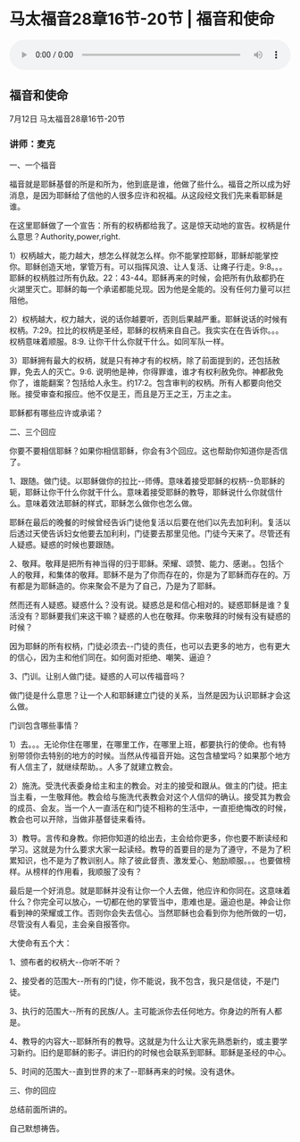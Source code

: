 # 马太福音28章16节-20节 | 福音和使命

<audio style="width: 100%;" preload="false" controls controlslist="nodownload"><source src="https://file.simai.life/audio/mp3/2020/200712_002.mp3" type="audio/mpeg">Your browser does not support the audio element.</audio>

## 福音和使命
7月12日 
马太福音28章16节-20节
### 讲师：麦克

一、一个福音

福音就是耶稣基督的所是和所为，他到底是谁，他做了些什么。福音之所以成为好消息，是因为耶稣给了信他的人很多应许和祝福。从这段经文我们先来看耶稣是谁。

在这里耶稣做了一个宣告：所有的权柄都给我了。这是惊天动地的宣告。权柄是什么意思？Authority,power,right.

1）权柄越大，能力越大，想怎么样就怎么样。你不能掌控耶稣，耶稣却能掌控你。耶稣创造天地，掌管万有。可以指挥风浪、让人复活、让瘫子行走。9:8。。。耶稣的权柄胜过所有仇敌。22：43-44。耶稣再来的时候，会把所有仇敌都扔在火湖里灭亡。耶稣的每一个承诺都能兑现。因为他是全能的。没有任何力量可以拦阻他。

2）权柄越大，权力越大，说的话你越要听，否则后果越严重。耶稣说话的时候有权柄。7:29。拉比的权柄是圣经，耶稣的权柄来自自己。我实实在在告诉你。。。权柄意味着顺服。8:9. 让你干什么你就干什么。如同军队一样。

3）耶稣拥有最大的权柄，就是只有神才有的权柄，除了前面提到的，还包括赦罪，免去人的灭亡。9:6. 说明他是神，你得罪谁，谁才有权利赦免你。神都赦免你了，谁能翻案？包括给人永生。约17:2。包含审判的权柄。所有人都要向他交账。接受审查和报应。他不仅是王，而且是万王之王，万主之主。

耶稣都有哪些应许或承诺？

二、三个回应

你要不要相信耶稣？如果你相信耶稣，你会有3个回应。这也帮助你知道你是否信了。

1、跟随。做门徒。以耶稣做你的拉比--师傅。意味着接受耶稣的权柄--负耶稣的轭，耶稣让你干什么你就干什么。意味着接受耶稣的教导，耶稣说什么你就信什么。意味着效法耶稣的样式，耶稣怎么做你也怎么做。

耶稣在最后的晚餐的时候曾经告诉门徒他复活以后要在他们以先去加利利。复活以后透过天使告诉妇女他要去加利利，门徒要去那里见他。门徒今天来了。尽管还有人疑惑。疑惑的时候也要跟随。

2、敬拜。敬拜是把所有神当得的归于耶稣。荣耀、颂赞、能力、感谢。。包括个人的敬拜，和集体的敬拜。耶稣不是为了你而存在的，你是为了耶稣而存在的。万有都是为耶稣造的。你来聚会不是为了自己，乃是为了耶稣。

然而还有人疑惑。疑惑什么？没有说。疑惑总是和信心相对的。疑惑耶稣是谁？复活没有？耶稣要我们来这干嘛？疑惑的人也在敬拜。你来敬拜的时候有没有疑惑的时候？
 
 因为耶稣的所有权柄，门徒必须去--门徒的责任，也可以去更多的地方，也有更大的信心，因为主和他们同在。如何面对拒绝、嘲笑、逼迫？

3、门训。让别人做门徒。疑惑的人可以传福音吗？

做门徒是什么意思？让一个人和耶稣建立门徒的关系，当然是因为认识耶稣才会这么做。

门训包含哪些事情？

1）去。。。无论你住在哪里，在哪里工作，在哪里上班，都要执行的使命。也有特别带领你去特别的地方的时候。当然从传福音开始。这包含植堂吗？如果那个地方有人信主了，就继续帮助。。人多了就建立教会。

2）施洗。受洗代表委身给主和主的教会。对主的接受和跟从。做主的门徒。把主当主看，一生敬拜他。教会给与施洗代表教会对这个人信仰的确认。接受其为教会的成员、会友。当一个人一直活在和门徒不相称的生活中，一直拒绝悔改的时候，教会也可以开除，当做非基督徒来看待。

3）教导。言传和身教。你把你知道的给出去，主会给你更多，你也要不断读经和学习。这就是为什么要求大家一起读经。教导的首要目的是为了遵守，不是为了积累知识，也不是为了教训别人。除了彼此督责、激发爱心、勉励顺服。。。也要做榜样。从榜样的作用看，我顺服了没有？

最后是一个好消息。就是耶稣并没有让你一个人去做，他应许和你同在。这意味着什么？你完全可以放心，一切都在他的掌管当中，患难也是。逼迫也是。神会让你看到神的荣耀或工作。否则你会失去信心。当然耶稣也会看到你为他所做的一切，尽管没有人看见，主会亲自报答你。

大使命有五个大：

1、颁布者的权柄大--你听不听？

2、接受者的范围大--所有的门徒，你不能说，我不包含，我只是信徒，不是门徒。

3、执行的范围大--所有的民族/人。主可能派你去任何地方。你身边的所有人都是。

4、教导的内容大--耶稣所有的教导。这就是为什么让大家先熟悉新约，或主要学习新约。旧约是耶稣的影子。讲旧约的时候也会联系到耶稣。耶稣是圣经的中心。

5、时间的范围大--直到世界的末了--耶稣再来的时候。没有退休。

三、你的回应

总结前面所讲的。

自己默想祷告。


